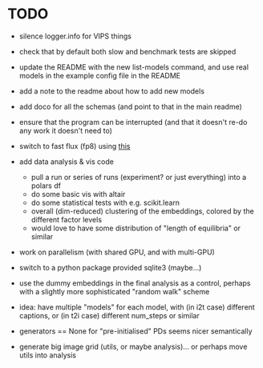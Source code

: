 # TODO

- silence logger.info for VIPS things

- check that by default both slow and benchmark tests are skipped

- update the README with the new list-models command, and use real models in the
  example config file in the README

- add a note to the readme about how to add new models

- add doco for all the schemas (and point to that in the main readme)

- ensure that the program can be interrupted (and that it doesn't re-do any work
  it doesn't need to)

- switch to fast flux (fp8) using
  [this](https://github.com/aredden/flux-fp8-api)

- add data analysis & vis code

  - pull a run or series of runs (experiment? or just everything) into a polars
    df
  - do some basic vis with altair
  - do some statistical tests with e.g. scikit.learn
  - overall (dim-reduced) clustering of the embeddings, colored by the different
    factor levels
  - would love to have some distribution of "length of equilibria" or similar

- work on parallelism (with shared GPU, and with multi-GPU)

- switch to a python package provided sqlite3 (maybe...)

- use the dummy embeddings in the final analysis as a control, perhaps with a
  slightly more sophisticated "random walk" scheme

- idea: have multiple "models" for each model, with (in i2t case) different
  captions, or (in t2i case) different num_steps or similar

- generators == None for "pre-initialised" PDs seems nicer semantically

- generate big image grid (utils, or maybe analysis)... or perhaps move utils
  into analysis
